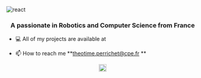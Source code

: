 <img src="https://github.com/TheoTime01/TheoTime01/blob/main/gif_intro.gif?raw=true" alt="react" align="center" width="" />
<h3 align="center">A passionate in Robotics and Computer Science from France</h3>

- 💻 All of my projects are available at <web site>

- 📫 How to reach me **theotime.perrichet@cpe.fr **



<p align="center">
<a href="https://www.linkedin.com/in/theotime-perrichet-b185a11a2" target="blank"><img align="center" src="https://cdn.jsdelivr.net/npm/simple-icons@3.0.1/icons/linkedin.svg" alt="Perrichet-Théotime" height="20" width="20" /></a>
</p>
